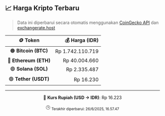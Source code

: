 

<!-- HARGA_KRIPTO -->
## 📈 Harga Kripto Terbaru

> Data ini diperbarui secara otomatis menggunakan [CoinGecko API](https://www.coingecko.com/) dan [exchangerate.host](https://exchangerate.host/)

<div align="center">

| 🪙 Token | 💰 Harga (IDR) |
|:------:|---------------:|
| 🟠 **Bitcoin (BTC)**   | Rp 1.742.110.719 |
| 🔵 **Ethereum (ETH)**  | Rp 40.004.660 |
| 🟣 **Solana (SOL)**    | Rp 2.335.487 |
| 🟢 **Tether (USDT)**   | Rp 16.230 |

---

💱 **Kurs Rupiah (USD → IDR)**: Rp 16.223

🕒 <sub>Terakhir diperbarui: 26/6/2025, 16.57.47</sub>

</div>
<!-- /HARGA_KRIPTO -->